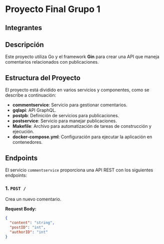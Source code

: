 # Proyecto Final Grupo 1

## Integrantes

## Descripción

Este proyecto utiliza Go y el framework **Gin** para crear una API que maneja comentarios relacionados con publicaciones.

## Estructura del Proyecto

El proyecto está dividido en varios servicios y componentes, como se describe a continuación:

- **commentservice**: Servicio para gestionar comentarios.
- **gqlapi**: API GraphQL.
- **postpb**: Definición de servicios para publicaciones.
- **postservice**: Servicio para manejar publicaciones.
- **Makefile**: Archivo para automatización de tareas de construcción y ejecución.
- **docker-compose.yml**: Configuración para ejecutar la aplicación en contenedores.

## Endpoints

El servicio `commentservice` proporciona una API REST con los siguientes endpoints:

### 1. `POST /`
Crea un nuevo comentario.

**Request Body:**
```json
{
  "content": "string",
  "postID": "int",
  "authorID": "int"
}
